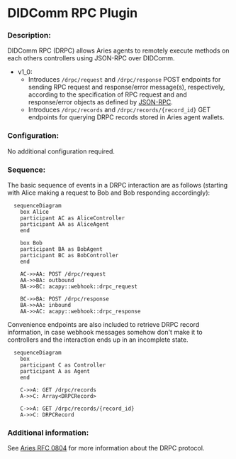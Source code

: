 # DIDComm RPC Plugin

### Description:

DIDComm RPC (DRPC) allows Aries agents to remotely execute methods on each others controllers using JSON-RPC over DIDComm.

- v1_0:
  - Introduces `/drpc/request` and `/drpc/response` POST endpoints for sending RPC request and response/error message(s), respectively, according to the specification of RPC request and and response/error objects as defined by [JSON-RPC](https://www.jsonrpc.org/specification).
  - Introduces `/drpc/records` and `/drpc/records/{record_id}` GET endpoints for querying DRPC records stored in Aries agent wallets.


### Configuration:

No additional configuration required.

### Sequence:

The basic sequence of events in a DRPC interaction are as follows (starting with Alice making a request to Bob and Bob responding accordingly):

```mermaid
  sequenceDiagram
    box Alice
    participant AC as AliceController
    participant AA as AliceAgent
    end

    box Bob
    participant BA as BobAgent
    participant BC as BobController
    end

    AC->>AA: POST /drpc/request
    AA->>BA: outbound
    BA->>BC: acapy::webhook::drpc_request

    BC->>BA: POST /drpc/response
    BA->>AA: inbound
    AA->>AC: acapy::webhook::drpc_response

```

Convenience endpoints are also included to retrieve DRPC record information, in case webhook messages somehow don't make it to controllers and the interaction ends up in an incomplete state.

```mermaid
  sequenceDiagram
    box
    participant C as Controller
    participant A as Agent
    end

    C->>A: GET /drpc/records
    A->>C: Array<DRPCRecord>

    C->>A: GET /drpc/records/{record_id}
    A->>C: DRPCRecord
```

### Additional information:

See [Aries RFC 0804](https://github.com/hyperledger/aries-rfcs/blob/bfa0bb23bda457a92a2a37a33b396f43ae84eb03/features/0804-didcomm-rpc/README.md) for more information about the DRPC protocol.